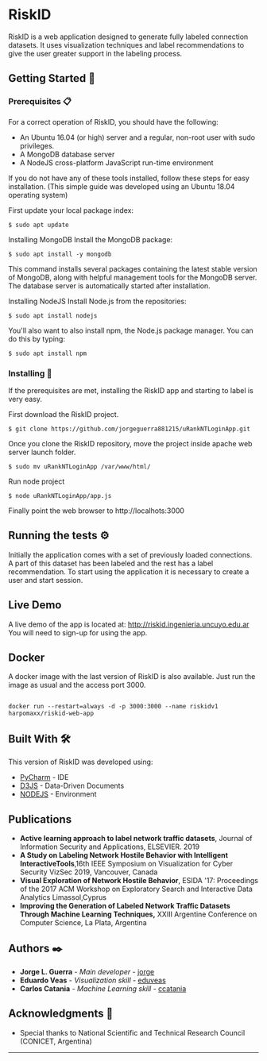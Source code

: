 # RiskID

RiskID is a web application designed to generate fully labeled connection datasets. It uses visualization techniques and label recommendations to give the user greater support in the labeling process.
## Getting Started 🚀

### Prerequisites 📋
For a correct operation of RiskID, you should have the following:
 - An Ubuntu 16.04 (or high) server and a regular, non-root user with sudo privileges.
 - A MongoDB database server
 - A NodeJS cross-platform JavaScript run-time environment

If you do not have any of these tools installed, follow these steps for easy installation. (This simple guide was developed using an Ubuntu 18.04 operating system)

First update your local package index:
```
$ sudo apt update
```
Installing MongoDB
Install the MongoDB package:
```
$ sudo apt install -y mongodb
```
This command installs several packages containing the latest stable version of MongoDB, along with helpful management tools for the MongoDB server. The database server is automatically started after installation.

Installing NodeJS
Install Node.js from the repositories:
```
$ sudo apt install nodejs
```
You'll also want to also install npm, the Node.js package manager. You can do this by typing:
```
$ sudo apt install npm
```


### Installing 🔧

If the prerequisites are met, installing the RiskID app and starting to label is very easy.

First download the RiskID project.
```
$ git clone https://github.com/jorgeguerra881215/uRankNTLoginApp.git
```

Once you clone the RiskID repository, move the project inside apache web server launch folder.
```
$ sudo mv uRankNTLoginApp /var/www/html/
```

Run node project
```
$ node uRankNTLoginApp/app.js
```

Finally point the web browser to http://localhots:3000


## Running the tests ⚙️

Initially the application comes with a set of previously loaded connections. A part of this dataset has been labeled and the rest has a label recommendation. To start using the application it is necessary to create a user and start session.


## Live Demo

A live demo of the app is located at: http://riskid.ingenieria.uncuyo.edu.ar  You will need to sign-up for using the app.

## Docker

A docker image with the last version of RiskID is also available. Just run the image as usual and the access port 3000.

```

docker run --restart=always -d -p 3000:3000 --name riskidv1 harpomaxx/riskid-web-app
```


## Built With 🛠️

This version of RiskID was developed using:
* [PyCharm](https://www.jetbrains.com/pycharm/) - IDE
* [D3JS](https://d3js.org/) -  Data-Driven Documents
* [NODEJS](https://nodejs.org/) - Environment


## Publications


* **Active learning approach to label network traffic datasets**, Journal of Information Security and Applications, ELSEVIER. 2019
* **A Study on Labeling Network Hostile Behavior with Intelligent InteractiveTools**,16th IEEE Symposium on Visualization for Cyber Security VizSec 2019, Vancouver, Canada
* **Visual Exploration of Network Hostile Behavior**, ESIDA '17: Proceedings of the 2017 ACM Workshop on Exploratory Search and Interactive Data Analytics Limassol,Cyprus 
* **Improving the Generation of Labeled Network Traffic Datasets Through Machine Learning Techniques,** XXIII Argentine Conference on Computer Science, La Plata, Argentina

## Authors ✒️

* **Jorge L. Guerra** - *Main developer* - [jorge](https://github.com/jorgeguerra881215)
* **Eduardo Veas** - *Visualization skill* - [eduveas]()
* **Carlos Catania** - *Machine Learning skill* - [ccatania]()


## Acknowledgments 🎁

* Special thanks to National Scientific and Technical Research Council (CONICET, Argentina)

---
